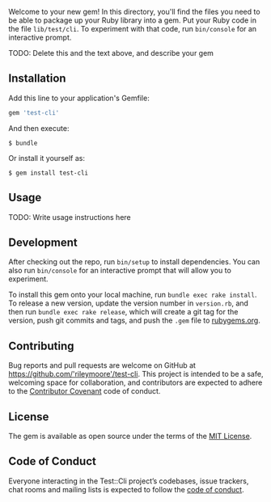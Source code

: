 Welcome to your new gem! In this directory, you'll find the files you need to be able to package up your Ruby library into a gem. Put your Ruby code in the file `lib/test/cli`. To experiment with that code, run `bin/console` for an interactive prompt.

TODO: Delete this and the text above, and describe your gem

## Installation

Add this line to your application's Gemfile:

```ruby
gem 'test-cli'
```

And then execute:

    $ bundle

Or install it yourself as:

    $ gem install test-cli

## Usage

TODO: Write usage instructions here

## Development

After checking out the repo, run `bin/setup` to install dependencies. You can also run `bin/console` for an interactive prompt that will allow you to experiment.

To install this gem onto your local machine, run `bundle exec rake install`. To release a new version, update the version number in `version.rb`, and then run `bundle exec rake release`, which will create a git tag for the version, push git commits and tags, and push the `.gem` file to [rubygems.org](https://rubygems.org).

## Contributing

Bug reports and pull requests are welcome on GitHub at https://github.com/'rileymoore'/test-cli. This project is intended to be a safe, welcoming space for collaboration, and contributors are expected to adhere to the [Contributor Covenant](http://contributor-covenant.org) code of conduct.

## License

The gem is available as open source under the terms of the [MIT License](https://opensource.org/licenses/MIT).

## Code of Conduct

Everyone interacting in the Test::Cli project’s codebases, issue trackers, chat rooms and mailing lists is expected to follow the [code of conduct](https://github.com/'rileymoore'/test-cli/blob/master/CODE_OF_CONDUCT.md).
